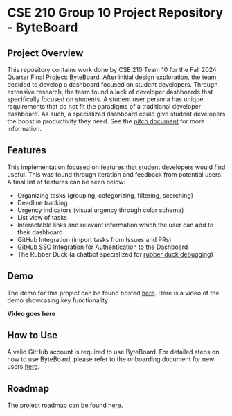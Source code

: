 # CSE 210 Group 10 Project Repository - ByteBoard

## Project Overview
This repository contains work done by CSE 210 Team 10 for the Fall 2024 Quarter Final Project: ByteBoard. After initial design exploration, the team decided to develop a dashboard focused on student developers. Through extensive research, the team found a lack of developer dashboards that specifically focused on students. A student user persona has unique requirements that do not fit the paradigms of a traditional developer dashboard. As such, a specialized dashboard could give student developers the boost in productivity they need. See the [pitch document](https://github.com/CSE-210-Team-10/cse210-group10/blob/main/spec/CSE210_Team10_Pitch.pdf) for more information.

## Features
This implementation focused on features that student developers would find useful. This was found through iteration and feedback from potential users. A final list of features can be seen below:
- Organizing tasks (grouping, categorizing, filtering, searching)
- Deadline tracking
- Urgency indicators (visual urgency through color schema)
- List view of tasks
- Interactable links and relevant information which the user can add to their dashboard
- GitHub Integration (import tasks from Issues and PRs)
- GitHub SSO Integration for Authentication to the Dashboard
- The Rubber Duck (a chatbot specialized for [rubber duck debugging](https://rubberduckdebugging.com/))

## Demo
The demo for this project can be found hosted [here](dummy). Here is a video of the demo showcasing key functionality:

**Video goes here**

## How to Use
A valid GitHub account is required to use ByteBoard. For detailed steps on how to use ByteBoard, please refer to the onboarding document for new users [here](https://github.com/CSE-210-Team-10/cse210-group10/blob/main/admin/documentation/onboarding.md).

## Roadmap
The project roadmap can be found [here](https://github.com/CSE-210-Team-10/cse210-group10/blob/main/spec/supplemental/Project%20Roadmap/CSE210_Team10_ProjectRoadMap.jpg).
